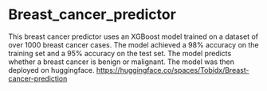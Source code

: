 # Breast_cancer_predictor

This breast cancer predictor uses an XGBoost model trained on a dataset of over 1000 breast cancer cases. The model achieved a 98% accuracy on the training set and a 95% accuracy on the test set. The model predicts whether a breast cancer is benign or malignant. The model was then deployed on huggingface.
https://huggingface.co/spaces/Tobidx/Breast-cancer-prediction

